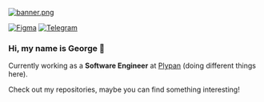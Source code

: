 [![banner.png](https://i.postimg.cc/TPjnC2Mx/banner.png)](https://postimg.cc/v1B1msZ2)

[![Figma](https://img.shields.io/badge/Figma-070708?logo=figma&logoColor=F3F2F0&style=for-the-badge)](https://figma.com/@rofl/)
[![Telegram](https://img.shields.io/badge/Telegram-070708?logo=telegram&logoColor=F3F2F0&style=for-the-badge)](https://t.me/pursuitofdreams)

### Hi, my name is George 👋

Currently working as a **Software Engineer** at [Plypan](https://www.plypan.com/) (doing different things here).

Check out my repositories, maybe you can find something interesting!
